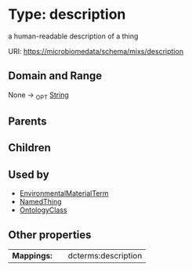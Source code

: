 
# Type: description


a human-readable description of a thing

URI: [https://microbiomedata/schema/mixs/description](https://microbiomedata/schema/mixs/description)


## Domain and Range

None ->  <sub>OPT</sub> [String](types/String.md)

## Parents


## Children


## Used by

 * [EnvironmentalMaterialTerm](EnvironmentalMaterialTerm.md)
 * [NamedThing](NamedThing.md)
 * [OntologyClass](OntologyClass.md)

## Other properties

|  |  |  |
| --- | --- | --- |
| **Mappings:** | | dcterms:description |

